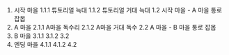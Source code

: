1. 시작 마을
1.1.1 튜토리얼 늑대
1.1.2 튜토리얼 거대 늑대
1.2 시작 마을 - A 마을 통로 잡몹
2. A 마을
2.1.1 A마을 독수리
2.1.2 A마을 거대 독수
2.2 A 마을 - B 마을 통로 잡몹
3. B 마을
3.1.1
3.1.2
3.2
4. 엔딩 마을
4.1.1
4.1.2
4.2